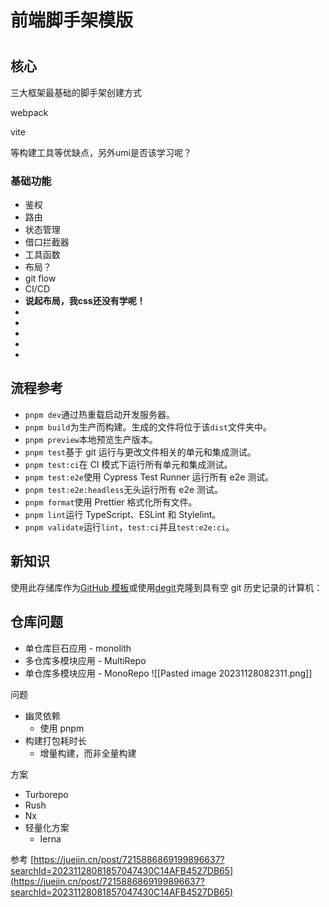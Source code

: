 # 前端脚手架模版

# 

## **核心**

三大框架最基础的脚手架创建方式

webpack

vite

等构建工具等优缺点，另外umi是否该学习呢？

### **基础功能**

- 鉴权
- 路由
- 状态管理
- 借口拦截器
- 工具函数
- 布局？
- git flow
- CI/CD
- **说起布局，我css还没有学呢！**
- 
- 
- 
- 
- 

## **流程参考**

- `pnpm dev`通过热重载启动开发服务器。
- `pnpm build`为生产而构建。生成的文件将位于该`dist`文件夹中。
- `pnpm preview`本地预览生产版本。
- `pnpm test`基于 git 运行与更改文件相关的单元和集成测试。
- `pnpm test:ci`在 CI 模式下运行所有单元和集成测试。
- `pnpm test:e2e`使用 Cypress Test Runner 运行所有 e2e 测试。
- `pnpm test:e2e:headless`无头运行所有 e2e 测试。
- `pnpm format`使用 Prettier 格式化所有文件。
- `pnpm lint`运行 TypeScript、ESLint 和 Stylelint。
- `pnpm validate`运行`lint`，`test:ci`并且`test:e2e:ci`。

## **新知识**

使用此存储库作为[GitHub 模板](https://github.com/wtchnm/Vitamin/generate)或使用[degit](https://github.com/Rich-Harris/degit)克隆到具有空 git 历史记录的计算机：

## **仓库问题**

- 单仓库巨石应用 - monolith
- 多仓库多模块应用 - MultiRepo
- 单仓库多模块应用 - MonoRepo ![[Pasted image 20231128082311.png]]

问题

- 幽灵依赖
    - 使用 pnpm
- 构建打包耗时长
    - 增量构建，而非全量构建

方案

- Turborepo
- Rush
- Nx
- 轻量化方案
    - lerna

参考 [https://juejin.cn/post/7215886869199896637?searchId=20231128081857047430C14AFB4527DB65](https://juejin.cn/post/7215886869199896637?searchId=20231128081857047430C14AFB4527DB65)